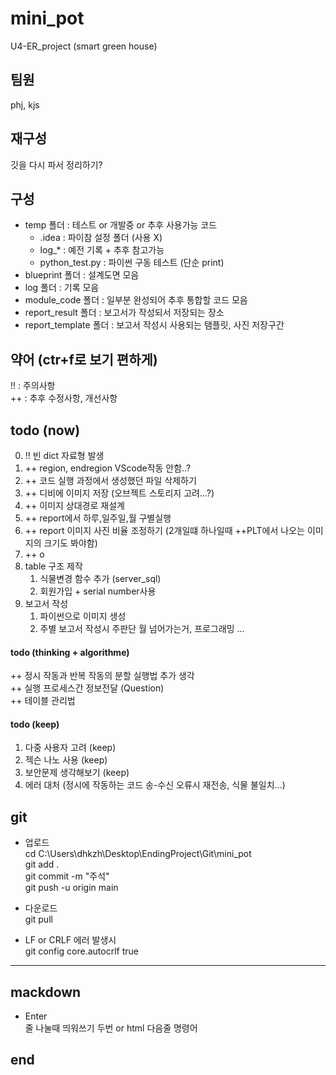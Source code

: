 # mini_pot  
U4-ER_project (smart green house)  
  
## 팀원  
phj, kjs  
  
## 재구성
깃을 다시 파서 정리하기?
  
## 구성  
* temp 폴더 : 테스트 or 개발중 or 추후 사용가능 코드  
    + .idea : 파이참 설정 폴더 (사용 X)  
    + log_* : 예전 기록 + 추후 참고가능  
    + python_test.py : 파이썬 구동 테스트 (단순 print)  
* blueprint 폴더 : 설계도면 모음  
* log 폴더 : 기록 모음  
* module_code 폴더 : 일부분 완성되어 추후 통합할 코드 모음  
* report_result 폴더 : 보고서가 작성되서 저장되는 장소
* report_template 폴더 : 보고서 작성시 사용되는 탬플릿, 사진 저장구간
  
## 약어 (ctr+f로 보기 편하게)  
!! : 주의사항  
++ : 추후 수정사항, 개선사항  
  
## todo (now)  
0. !! 빈 dict 자료형 발생  
0. ++ region, endregion VScode작동 안함..?  
0. ++ 코드 실행 과정에서 생성했던 파일 삭제하기  
0. ++ 디비에 이미지 저장 (오브젝트 스토리지 고려...?)  
0. ++ 이미지 상대경로 재설계  
0. ++ report에서 하루,일주일,월 구별실행  
0. ++ report 이미지 사진 비율 조정하기 (2개일떄 하나일때 ++PLT에서 나오는 이미지의 크기도 봐야함)  
0. ++  o  
1. table 구조 제작  
    1. 식물변경 함수 추가 (server_sql)  
    2. 회원가입 + serial number사용  
2. 보고서 작성  
    1. 파이썬으로 이미지 생성  
    2. 주별 보고서 작성시 주판단 월 넘어가는거, 프로그래밍 ...
#### todo (thinking + algorithme)  
++ 정시 작동과 반복 작동의 분할 실행법 추가 생각  
++ 실행 프로세스간 정보전달 (Question)  
++ 테이블 관리법  
#### todo (keep)  
1. 다중 사용자 고려 (keep)  
2. 젝슨 나노 사용 (keep)  
3. 보안문제 생각해보기 (keep)  
4. 에러 대처 (정시에 작동하는 코드 송-수신 오류시 재전송, 식물 불일치...)  
  
## git  
* 업로드  
cd C:\Users\dhkzh\Desktop\EndingProject\Git\mini_pot  
git add .  
git commit -m "주석"  
git push -u origin main  
  
* 다운로드  
git pull  
  
* LF or CRLF 에러 발생시  
git config core.autocrlf true  
  
- - - - -  
  
## mackdown  
* Enter  
줄 나눌때 띄워쓰기 두번 or html 다음줄 명령어 <br>  
  
  
## end  
  